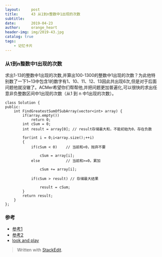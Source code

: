 ```yaml
---
layout:     post
title:      43 从1到n整数中1出现的次数
subtitle:    
date:       2019-04-23
author:     orange_heart
header-img: img/2019-43.jpg
catalog: true
tags:
    - 记忆卡片
---
```


### 从1到n整数中1出现的次数

求出1-13的整数中1出现的次数,并算出100-1300的整数中1出现的次数？为此他特别数了一下1~13中包含1的数字有1、10、11、12、13因此共出现6次,但是对于后面问题他就没辙了。ACMer希望你们帮帮他,并把问题更加普遍化,可以很快的求出任意非负整数区间中1出现的次数（从1 到 n 中1出现的次数）。



```objk
class Solution {
public:
    int FindGreatestSumOfSubArray(vector<int> array) {
        if(array.empty())
            return 0;
        int cSum = 0;
        int result = array[0]; // result存储最大和，不能初始为0，存在负数  
        
        for(int i = 0;i<array.size();++i)
        {
            if(cSum < 0) 	// 当前和<0，抛弃不要  
            
                cSum = array[i];
            else			// 当前和>=0，累加  
            
                cSum += array[i];
             
            if(cSum > result) // 存储最大结果  
            
                result = cSum;
        }
        return result;
    }
};
```

### 参考

- [参考1](https://github.com/zhedahht/CodingInterviewChinese2)
- [参考2](https://github.com/gatieme/CodingInterviews)
- [look and play](https://www.nowcoder.com/practice/459bd355da1549fa8a49e350bf3df484?tpId=13&tqId=11183&tPage=2&rp=1&ru=/ta/coding-interviews&qru=/ta/coding-interviews/question-ranking)

> Written with [StackEdit](https://stackedit.io/).

<head>
    <script src="https://cdn.mathjax.org/mathjax/latest/MathJax.js?config=TeX-AMS-MML_HTMLorMML" type="text/javascript"></script>
    <script type="text/x-mathjax-config">
        MathJax.Hub.Config({
            tex2jax: {
            skipTags: ['script', 'noscript', 'style', 'textarea', 'pre'],
            inlineMath: [['$','$']]
            }
        });
    </script>
</head>
<!--stackedit_data:
eyJoaXN0b3J5IjpbLTE3NzgxMzEyMzZdfQ==
-->